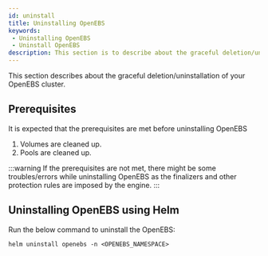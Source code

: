 ```yaml
---
id: uninstall
title: Uninstalling OpenEBS
keywords:
 - Uninstalling OpenEBS
 - Uninstall OpenEBS
description: This section is to describe about the graceful deletion/uninstallation of your OpenEBS cluster.
---
```


This section describes about the graceful deletion/uninstallation of your OpenEBS cluster.

## Prerequisites

It is expected that the prerequisites are met before uninstalling OpenEBS

1. Volumes are cleaned up.
2. Pools are cleaned up.

:::warning
If the prerequisites are not met, there might be some troubles/errors while uninstalling OpenEBS as the finalizers and other protection rules are imposed by the engine.
:::

## Uninstalling OpenEBS using Helm

Run the below command to uninstall the OpenEBS:

```
helm uninstall openebs -n <OPENEBS_NAMESPACE>
```
